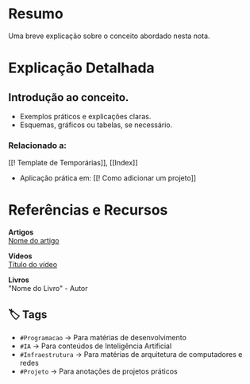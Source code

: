 # Resumo

Uma breve explicação sobre o conceito abordado nesta nota.

# Explicação Detalhada

## Introdução ao conceito.
- Exemplos práticos e explicações claras.
- Esquemas, gráficos ou tabelas, se necessário.
### Relacionado a: 
[[! Template de Temporárias]], [[Index]]
- Aplicação prática em: [[! Como adicionar um projeto]]

# Referências e Recursos

**Artigos**  
[Nome do artigo](URL)

**Vídeos**  
[Título do vídeo](URL)

**Livros**  
"Nome do Livro" - Autor
## 🏷️ Tags
- `#Programacao` → Para matérias de desenvolvimento
- `#IA` → Para conteúdos de Inteligência Artificial
- `#Infraestrutura` → Para matérias de arquitetura de computadores e redes
- `#Projeto` → Para anotações de projetos práticos